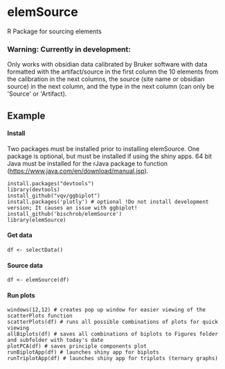 # elemSource
R Package for sourcing elements

### Warning: Currently in development:
Only works with obsidian data calibrated by Bruker software with data formatted 
with the artifact/source in the first column the 10 elements from the calibration in 
the next columns, the source (site name or obsidian source) in the next column, and
the type in the next column (can only be 'Source' or 'Artifact).

## Example

#### Install
Two packages must be installed prior to installing elemSource.
One package is optional, but must be installed if using the shiny apps.
64 bit Java must be installed for the rJava package to function (https://www.java.com/en/download/manual.jsp).

```{r echo = False}
install.packages("devtools")
library(devtools)
install_github("vqv/ggbiplot")
install.packages('plotly') # optional !Do not install development version; It causes an issue with ggbiplot!
install_github('bischrob/elemSource')
library(elemSource)
```

#### Get data

```{r echo = False}
df <- selectData()
```
#### Source data

```{r echo = False}
df <- elemSource(df)
```
#### Run plots

```{r echo = False}
windows(12,12) # creates pop up window for easier viewing of the scatterPlots function
scatterPlots(df) # runs all possible combinations of plots for quick viewing
allBiplots(df) # saves all combinations of biplots to Figures folder and subfolder with today's date
plotPCA(df) # saves principle components plot
runBiplotApp(df) # launches shiny app for biplots
runTriplotApp(df) # launches shiny app for triplots (ternary graphs)
```
